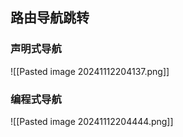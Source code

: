 ## 路由导航跳转

### 声明式导航
![[Pasted image 20241112204137.png]]

### 编程式导航
![[Pasted image 20241112204444.png]]

